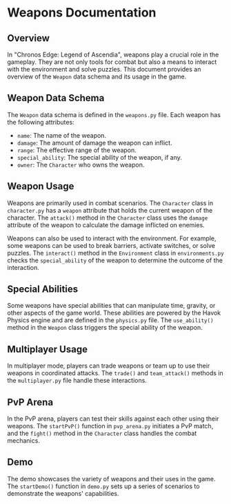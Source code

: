 # Weapons Documentation

## Overview

In "Chronos Edge: Legend of Ascendia", weapons play a crucial role in the gameplay. They are not only tools for combat but also a means to interact with the environment and solve puzzles. This document provides an overview of the `Weapon` data schema and its usage in the game.

## Weapon Data Schema

The `Weapon` data schema is defined in the `weapons.py` file. Each weapon has the following attributes:

- `name`: The name of the weapon.
- `damage`: The amount of damage the weapon can inflict.
- `range`: The effective range of the weapon.
- `special_ability`: The special ability of the weapon, if any.
- `owner`: The `Character` who owns the weapon.

## Weapon Usage

Weapons are primarily used in combat scenarios. The `Character` class in `character.py` has a `weapon` attribute that holds the current weapon of the character. The `attack()` method in the `Character` class uses the `damage` attribute of the weapon to calculate the damage inflicted on enemies.

Weapons can also be used to interact with the environment. For example, some weapons can be used to break barriers, activate switches, or solve puzzles. The `interact()` method in the `Environment` class in `environments.py` checks the `special_ability` of the weapon to determine the outcome of the interaction.

## Special Abilities

Some weapons have special abilities that can manipulate time, gravity, or other aspects of the game world. These abilities are powered by the Havok Physics engine and are defined in the `physics.py` file. The `use_ability()` method in the `Weapon` class triggers the special ability of the weapon.

## Multiplayer Usage

In multiplayer mode, players can trade weapons or team up to use their weapons in coordinated attacks. The `trade()` and `team_attack()` methods in the `multiplayer.py` file handle these interactions.

## PvP Arena

In the PvP arena, players can test their skills against each other using their weapons. The `startPvP()` function in `pvp_arena.py` initiates a PvP match, and the `fight()` method in the `Character` class handles the combat mechanics.

## Demo

The demo showcases the variety of weapons and their uses in the game. The `startDemo()` function in `demo.py` sets up a series of scenarios to demonstrate the weapons' capabilities.